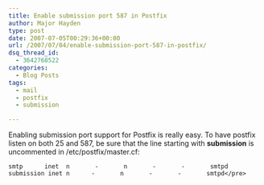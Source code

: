 ```yaml
---
title: Enable submission port 587 in Postfix
author: Major Hayden
type: post
date: 2007-07-05T00:29:36+00:00
url: /2007/07/04/enable-submission-port-587-in-postfix/
dsq_thread_id:
  - 3642768522
categories:
  - Blog Posts
tags:
  - mail
  - postfix
  - submission

---
```

Enabling submission port support for Postfix is really easy. To have postfix listen on both 25 and 587, be sure that the line starting with **submission** is uncommented in /etc/postfix/master.cf:

```
smtp      inet  n       -       n       -       -       smtpd
submission inet n      -       n       -       -       smtpd</pre>